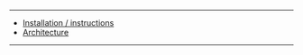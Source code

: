 
<hr>

* [Installation / instructions](about/how)
* [Architecture](about/architecture)

<hr>

[meta:title]: <> (About)